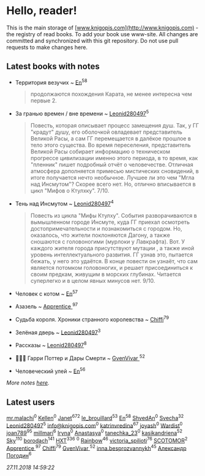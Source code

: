 # Hello, reader!
This is the main storage of [www.knigopis.com](http://www.knigopis.com) - the registry of read books.
To add your book use www-site. All changes are committed and synchronized with this git repository.
Do not use pull requests to make changes here.


## Latest books with notes
* Территория везучих ~ [En](users/333/333646551-vkontakte)<sup>58</sup>
    > продолжаются похождения Карата, не менее интересна чем первые 2.

* За гранью времен / вне времени ~ [Leonid280497](users/684/684095007-yandex)<sup>5</sup>
    > Повесть, которая описывает процесс замещения душ. Так, у ГГ "крадут" душу, его оболочкой овладевает представитель Великой Расы, а сам ГГ перемещается в далёкое прошлое в тело этого существа. Во время переселения, представитель Великой Расы собирает информацию о техническом прогрессе цивилизации именно этого периода, в то время, как "пленник" пишет подробный отчёт о человечестве. Отличная атмосфера дополняется примесью мистических сновидений, в итоге получается нечто необычное. Лучшее ли это чем "Мгла над Инсмутом"? Скорее всего нет. Но, отлично вписывается в цикл "Мифов о Ктулхку". 7/10.

* Тень над Инсмутом ~ [Leonid280497](users/684/684095007-yandex)<sup>4</sup>
    > Повесть из цикла "Мифы Ктулху". События разворачиваются в вымышленном городе Инсмуте, куда ГГ приехал осмотреть достопримечательности и познакомиться с городом. Но, оказалось, что жители поклоняются Дагону, а также сношаются с головоногими (мурлоки у Лавкрафта). Вот. У каждого жителя города присутствуют мутации , а также иной уровень интеллектуального развития. ГГ узнав это, пытается бежать, у него это удаётся. В конце повести он узнаёт, что сам является потомком головоногих, и решает присоединиться к своим предкам, живущим в морских глубинах. Читается суперлегко и в целом явных минусов нет. 9/10.

* Человек с котом ~ [En](users/333/333646551-vkontakte)<sup>57</sup>

* Азазель ~ [Apprentice ](users/528/52821952-vkontakte)<sup>97</sup>

* Судьба короля. Хроники странного королевства ~ [Chiffi](users/105/105831994080785626680-google)<sup>79</sup>

* Зелёная дверь ~ [Leonid280497](users/684/684095007-yandex)<sup>3</sup>

* Рассказы ~ [Leonid280497](users/684/684095007-yandex)<sup>8</sup>

* 🧙🏻‍♂️ Гарри Поттер и Дары Смерти ~ [GvenVivar ](users/158/158266434925901-facebook)<sup>52</sup>

* Человеческий улей ~ [En](users/333/333646551-vkontakte)<sup>56</sup>


_More notes [here](latest_books_with_notes.md)._


## Latest users
[mr.malachi](users/266/266358429-vkontakte)<sup>0</sup> 
[Kellen](users/105/105810168027266329605-google)<sup>0</sup> 
[Janet](users/108/108113656204404967440-google)<sup>672</sup> 
[le_brouillard](users/133/13330781-vkontakte)<sup>53</sup> 
[En](users/333/333646551-vkontakte)<sup>58</sup> 
[ShvedAn](users/109/109363476104569140915-google)<sup>0</sup> 
[Svecha](users/118/118041836581529110049-google)<sup>32</sup> 
[Leonid280497](users/684/684095007-yandex)<sup>5</sup> 
[info@knigopis.com](users/113/1130000014309088-yandex)<sup>0</sup> 
[katrinvredina](users/233/2336755-vkontakte)<sup>67</sup> 
[joyash](users/208/2089677811258257-facebook)<sup>0</sup> 
[Wardist](users/141/1416601771804229-facebook)<sup>0</sup> 
[joan789](users/240/2401650-vkontakte)<sup>95</sup> 
[millmari](users/959/959623771092275-facebook)<sup>6</sup> 
[Iryna](users/102/10215916712927427-facebook)<sup>0</sup> 
[Anastasya](users/107/107465811742840830795-google)<sup>0</sup> 
[tanechka_23](users/820/8207458-vkontakte)<sup>0</sup> 
[kasikandriena](users/152/152488954-vkontakte)<sup>52</sup> 
[Sky](users/118/118049897850017649660-google)<sup>110</sup> 
[borodach](users/157/15706320-vkontakte)<sup>141</sup> 
[HXT](users/100/100002563462782-facebook)<sup>336</sup> 
[](users/672/6726760-vkontakte)<sup>0</sup> 
[Rainbow](users/109/109787328219839805802-google)<sup>46</sup> 
[victoria_spilioti](users/219/219259003-vkontakte)<sup>76</sup> 
[SCOTOMOR](users/108/108346258937611636820-google)<sup>2</sup> 
[Apprentice ](users/528/52821952-vkontakte)<sup>97</sup> 
[Chiffi](users/105/105831994080785626680-google)<sup>79</sup> 
[GvenVivar ](users/158/158266434925901-facebook)<sup>52</sup> 
[inna.besprozvannykh](users/733/73323849-yandex)<sup>45</sup> 
[Александр Погодин](users/625/6259590452259030261-mailru)<sup>6</sup> 


_27.11.2018 14:59:22_
